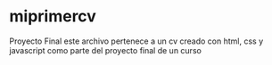 # miprimercv
Proyecto Final
este archivo pertenece a un cv creado con html, css y javascript como parte del proyecto final de un curso
